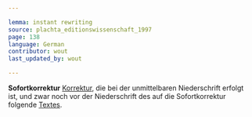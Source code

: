 ```yaml
---

lemma: instant rewriting
source: plachta_editionswissenschaft_1997
page: 138
language: German
contributor: wout
last_updated_by: wout

---
```


**Sofortkorrektur** [Korrektur](correction.html), die bei der unmittelbaren Niederschrift erfolgt ist, und zwar noch vor der Niederschrift des auf die Sofortkorrektur folgende [Textes](text.html).
